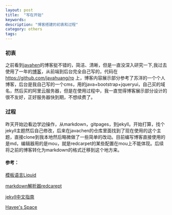 ```yaml
---
layout: post
title:  "写在开始"
keywords:
description: "博客搭建的初衷和过程"
category: others
tags:
---
```


### 初衷
之前看到[javahen](http://blog.javachen.com/)的博客挺不错的，简洁、清晰，但是一直没深入研究一下,我过去使用了一年的[博客](http://hrps.me)，从前端到后台完全自己写的，代码在 <https://github.com/javahuang/rp> 上，博客内容展示部分参考了苏洋的一个个人博客，后台是我自己写的一个cms，用的java+bootstrap+jqueryui，自己买的域名，然后买的阿里云服务器，但是在使用过程中，我一直觉得博客展示部分设计的很不友好，正好服务器快到期，不想续费了。

### 过程
昨天开始边看边学边操作，从markdown，gitpages，到jekyll。开始打算，找个jekyll主题然后自己修改，后来在javachen的仓库里面找到了现在使用的这个主题，直接clone到我本地然后略微做了一些简单的改动。目前编写博客直接使用的是md，编辑器用的是mou，就是redcarpet的某些配置在mou上不能体现。后续将之前的博客转化为markdown的格式迁移到这个地方来。



#### 参考：
[模板语言Liquid](https://shopify.github.io/liquid/)

[markdown解析器redcarept](https://github.com/vmg/redcarpet)

[jekyll中文指南](http://jekyll.bootcss.com/docs/home/)

[Havee's Space](http://havee.me/about.html)